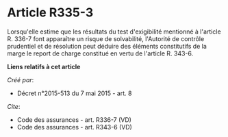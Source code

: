 # Article R335-3

Lorsqu'elle estime que les résultats du test d'exigibilité mentionné à l'article R. 336-7 font apparaître un risque de
solvabilité, l'Autorité de contrôle prudentiel et de résolution peut déduire des éléments constitutifs de la marge le report
de charge constitué en vertu de l'article R. 343-6.

**Liens relatifs à cet article**

_Créé par_:

  - Décret n°2015-513 du 7 mai 2015 - art. 8

_Cite_:

  - Code des assurances - art. R336-7 (VD)
  - Code des assurances - art. R343-6 (VD)
